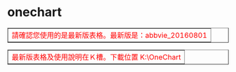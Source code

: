 # onechart
<html>
<head>
<meta content="text/html; charset=UTF-8" http-equiv="content-type">
  <title>PSA</title>
  
</head>
<body>
<table border=1>
<tr><td><font color="#FF0000">請確認您使用的是最新版表格。最新版是：abbvie_20160801</font></td></tr>
</table>
<table border=1>
<tr><td><font color="#FF0000">最新版表格及使用說明在Ｋ槽。下載位置 K:\OneChart</font></td></tr>
</table>
</body>
</html>
